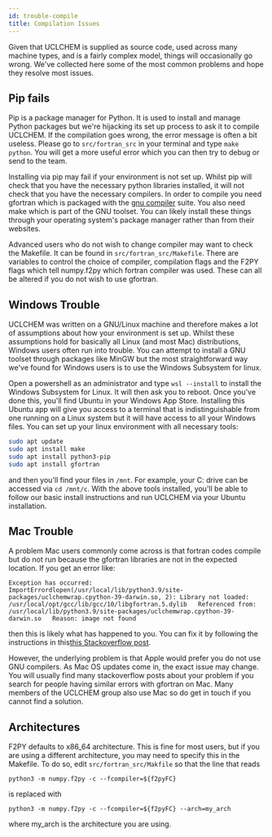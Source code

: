 ```yaml
---
id: trouble-compile
title: Compilation Issues
---
```


Given that UCLCHEM is supplied as source code, used across many machine types, and is a fairly complex model, things will occasionally go wrong. We've collected here some of the most common problems and hope they resolve most issues.

## Pip fails
Pip is a package manager for Python. It is used to install and manage Python packages but we're hijacking its set up process to ask it to compile UCLCHEM. If the compilation goes wrong, the error message is often a bit useless. Please go to `src/fortran_src` in your terminal and type `make python`. You will get a more useful error which you can then try to debug or send to the team.

Installing via pip may fail if your environment is not set up. Whilst pip will check that you have the necessary python libraries installed, it will not check that you have the necessary compilers. In order to compile you need gfortran which is packaged with the [gnu compiler](https://gcc.gnu.org/) suite. You also need make which is part of the GNU toolset. You can likely install these things through your operating system's package manager rather than from their websites.

Advanced users who do not wish to change compiler may want to check the Makefile. It can be found in `src/fortran_src/Makefile`. There are variables to control the choice of compiler, compilation flags and the F2PY flags which tell numpy.f2py which fortran compiler was used. These can all be altered if you do not wish to use gfortran.

## Windows Trouble
UCLCHEM was written on a GNU/Linux machine and therefore makes a lot of assumptions about how your environment is set up. Whilst these assumptions hold for basically all Linux (and most Mac) distributions, Windows users often run into trouble. You can attempt to install a GNU toolset through packages like MinGW but the most straightforward way we've found for Windows users is to use the Windows Subsystem for linux.

Open a powershell as an administrator and type `wsl --install` to install the Windows Subsystem for Linux. It will then ask you to reboot. Once you've done this, you'll find Ubuntu in your Windows App Store. Installing this Ubuntu app will give you access to a terminal that is indistinguishable from one running on a Linux system but it will have access to all your Windows files. You can set up your linux environment with all necessary tools:

```bash
sudo apt update
sudo apt install make
sudo apt install python3-pip
sudo apt install gfortran
```

and then you'll find your files in `/mnt`. For example, your C: drive can be accessed via `cd /mnt/c`. With the above tools installed, you'll be able to follow our basic install instructions and run UCLCHEM via your Ubuntu installation.

## Mac Trouble
A problem Mac users commonly come across is that fortran codes compile but do not run because the gfortran libraries are not in the expected location. If you get an error like:
```
Exception has occurred: ImportErrordlopen(/usr/local/lib/python3.9/site-packages/uclchemwrap.cpython-39-darwin.so, 2): Library not loaded: /usr/local/opt/gcc/lib/gcc/10/libgfortran.5.dylib   Referenced from: /usr/local/lib/python3.9/site-packages/uclchemwrap.cpython-39-darwin.so   Reason: image not found
```
then this is likely what has happened to you. You can fix it by following the instructions in this[this Stackoverflow post](https://stackoverflow.com/questions/57207357/dyld-library-not-loaded-usr-local-gfortran-lib-libgfortran-3-dylib-reason-im). 

However, the underlying problem is that Apple would prefer you do not use GNU compilers. As Mac OS updates come in, the exact issue may change. You will usually find many stackoverflow posts about your problem if you search for people having similar errors with gfortran on Mac. Many members of the UCLCHEM group also use Mac so do get in touch if you cannot find a solution.

## Architectures
F2PY defaults to x86_64 architecture. This is fine for most users, but if you are using a different architecture, you may need to specify this in the Makefile. To do so, edit `src/fortran_src/Makfile` so that the line that reads

```
python3 -m numpy.f2py -c --fcompiler=${f2pyFC}
```
is replaced with

```
python3 -m numpy.f2py -c --fcompiler=${f2pyFC} --arch=my_arch
```

where my_arch is the architecture you are using.